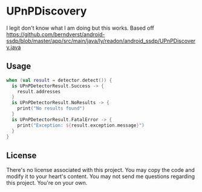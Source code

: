 # UPnPDiscovery

I legit don't know what I am doing but this works. Based off https://github.com/berndverst/android-ssdp/blob/master/app/src/main/java/ly/readon/android_ssdp/UPnPDiscovery.java

## Usage

```kotlin
when (val result = detector.detect()) {
  is UPnPDetectorResult.Success -> {
    result.addresses
  }
  is UPnPDetectorResult.NoResults -> {
    print("No results found")
  }
  is UPnPDetectorResult.FatalError -> {
    print("Exception: ${result.exception.message}")
  }
}
```

## License

There's no license associated with this project. You may copy the code and modify it to your heart's content. You may not send me questions regarding this project. You're on your own.

